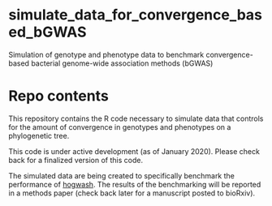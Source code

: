 # simulate_data_for_convergence_based_bGWAS
Simulation of genotype and phenotype data to benchmark convergence-based bacterial genome-wide association methods (bGWAS)

# Repo contents
This repository contains the R code necessary to simulate data that controls for the amount of convergence in genotypes and phenotypes on a phylogenetic tree. 

This code is under active development (as of January 2020). Please check back for a finalized version of this code.

The simulated data are being created to specifically benchmark the performance of [hogwash](https://github.com/katiesaund/hogwash). The results of the benchmarking will be reported in a methods paper (check back later for a manuscript posted to bioRxiv). 



